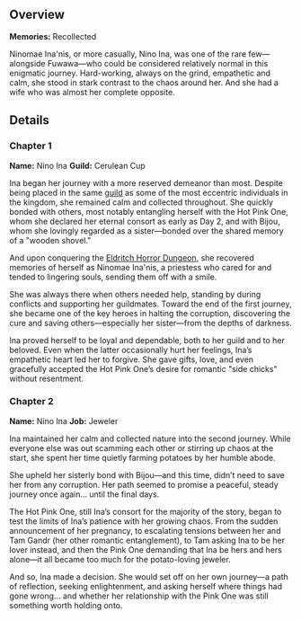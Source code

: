 <!-- title: Ninomae Ina'nis -->
<!-- quote: Potato... Po-ta-to -->
<!-- chapters: -1 -->
<!-- images: (Ina's Chapter 1 Profile), (Ina, along with Shiori, activating their Revelation), (Recollection - Ninomae Ina'nis), (Ina's Chapter 2 Profile), (Ina in Chapter 2's Ending)  -->
<!-- model: false -->

## Overview

**Memories:** Recollected

Ninomae Ina'nis, or more casually, Nino Ina, was one of the rare few—alongside Fuwawa—who could be considered relatively normal in this enigmatic journey. Hard-working, always on the grind, empathetic and calm, she stood in stark contrast to the chaos around her. And she had a wife who was almost her complete opposite.

## Details

### Chapter 1

**Name:** Nino Ina
**Guild:** Cerulean Cup

Ina began her journey with a more reserved demeanor than most. Despite being placed in the same [guild](#entry:guilds-entry) as some of the most eccentric individuals in the kingdom, she remained calm and collected throughout. She quickly bonded with others, most notably entangling herself with the Hot Pink One, whom she declared her eternal consort as early as Day 2, and with Bijou, whom she lovingly regarded as a sister—bonded over the shared memory of a "wooden shovel."

And upon conquering the [Eldritch Horror Dungeon](#entry:eldritch-horro-dungeon-entry), she recovered memories of herself as Ninomae Ina'nis, a priestess who cared for and tended to lingering souls, sending them off with a smile.

She was always there when others needed help, standing by during conflicts and supporting her guildmates. Toward the end of the first journey, she became one of the key heroes in halting the corruption, discovering the cure and saving others—especially her sister—from the depths of darkness.

Ina proved herself to be loyal and dependable, both to her guild and to her beloved. Even when the latter occasionally hurt her feelings, Ina’s empathetic heart led her to forgive. She gave gifts, love, and even gracefully accepted the Hot Pink One’s desire for romantic "side chicks" without resentment.

### Chapter 2

**Name:** Nino Ina
**Job:** Jeweler

Ina maintained her calm and collected nature into the second journey. While everyone else was out scamming each other or stirring up chaos at the start, she spent her time quietly farming potatoes by her humble abode.

She upheld her sisterly bond with Bijou—and this time, didn’t need to save her from any corruption. Her path seemed to promise a peaceful, steady journey once again… until the final days.

The Hot Pink One, still Ina’s consort for the majority of the story, began to test the limits of Ina’s patience with her growing chaos. From the sudden announcement of her pregnancy, to escalating tensions between her and Tam Gandr (her other romantic entanglement), to Tam asking Ina to be her lover instead, and then the Pink One demanding that Ina be hers and hers alone—it all became too much for the potato-loving jeweler.

And so, Ina made a decision. She would set off on her own journey—a path of reflection, seeking enlightenment, and asking herself where things had gone wrong… and whether her relationship with the Pink One was still something worth holding onto.
